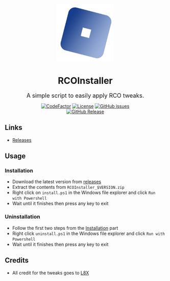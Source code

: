 <div align ="center">

<img src="projectInfo/icon.png" width="180">

# RCOInstaller

<span style="font-size:18px;">A simple script to easily apply RCO tweaks.</span>

[![CodeFactor](https://www.codefactor.io/repository/github/etcherfx/rcoinstaller/badge/main?style=for-the-badge)](https://www.codefactor.io/repository/github/etcherfx/RCOInstaller/overview/main)
[![License](https://img.shields.io/github/license/etcherfx/RCOInstaller?style=for-the-badge)](https://github.com/etcherfx/RCOInstaller/blob/main/LICENSE)
[![GitHub issues](https://img.shields.io/github/issues/etcherfx/RCOInstaller?style=for-the-badge)](https://github.com/etcherfx/RCOInstaller/issues) <br>
[![GitHub Release](https://img.shields.io/github/release/etcherfx/RCOInstaller?include_prereleases&style=for-the-badge)](https://github.com/etcherfx/RCOInstaller/releases/latest)

</div>

## Links

- [Releases](https://github.com/etcherfx/RCOInstaller/releases)

## Usage

### Installation

- Download the latest version from [releases](https://github.com/etcherfx/RCOInstaller/releases/latest)
- Extract the contents from `RCOInstaller_$VERSION.zip`
- Right click on `install.ps1` in the Windows file explorer and click `Run with Powershell`
- Wait until it finishes then press any key to exit

### Uninstallation

- Follow the first two steps from the [Installation](https://github.com/etcherfx/RCOInstaller#installation) part
- Right click `uninstall.ps1` in the Windows file explorer and click `Run with Powershell`
- Wait until it finishes then press any key to exit

## Credits

- All credit for the tweaks goes to [L8X](https://github.com/L8X)
